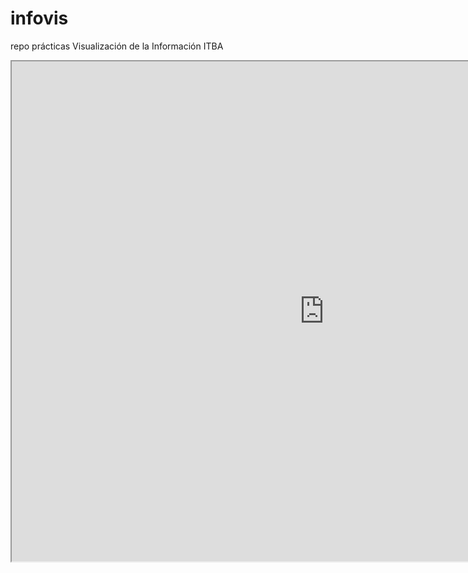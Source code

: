 # infovis
repo prácticas Visualización de la Información ITBA

<iframe width="1000" height="800" src="https://public.tableau.com/views/MakeOverMonday2019week47/Dashboard1?:showVizHome=no&:embed=true" ></iframe>
